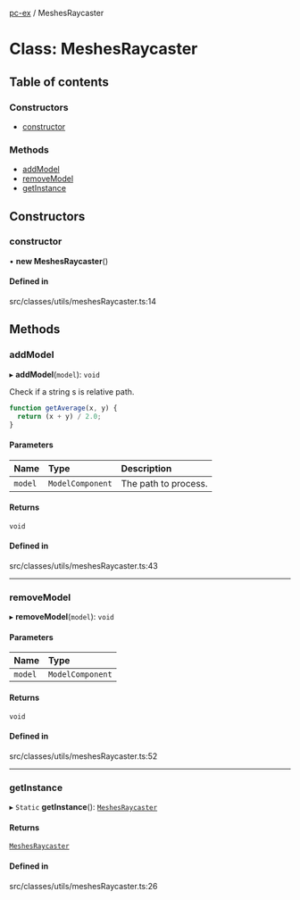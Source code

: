 [pc-ex](https://github.com/TheFBplus/pc-ex/blob/master/docs/md/README.md) / MeshesRaycaster

# Class: MeshesRaycaster

## Table of contents

### Constructors

- [constructor](https://github.com/TheFBplus/pc-ex/blob/master/docs/md/classes/MeshesRaycaster.md#constructor)

### Methods

- [addModel](https://github.com/TheFBplus/pc-ex/blob/master/docs/md/classes/MeshesRaycaster.md#addmodel)
- [removeModel](https://github.com/TheFBplus/pc-ex/blob/master/docs/md/classes/MeshesRaycaster.md#removemodel)
- [getInstance](https://github.com/TheFBplus/pc-ex/blob/master/docs/md/classes/MeshesRaycaster.md#getinstance)

## Constructors

### constructor

• **new MeshesRaycaster**()

#### Defined in

src/classes/utils/meshesRaycaster.ts:14

## Methods

### addModel

▸ **addModel**(`model`): `void`

Check if a string s is relative path.
```ts
function getAverage(x, y) {
  return (x + y) / 2.0;
}
```

#### Parameters

| Name | Type | Description |
| :------ | :------ | :------ |
| `model` | `ModelComponent` | The path to process. |

#### Returns

`void`

#### Defined in

src/classes/utils/meshesRaycaster.ts:43

___

### removeModel

▸ **removeModel**(`model`): `void`

#### Parameters

| Name | Type |
| :------ | :------ |
| `model` | `ModelComponent` |

#### Returns

`void`

#### Defined in

src/classes/utils/meshesRaycaster.ts:52

___

### getInstance

▸ `Static` **getInstance**(): [`MeshesRaycaster`](https://github.com/TheFBplus/pc-ex/blob/master/docs/md/classes/MeshesRaycaster.md)

#### Returns

[`MeshesRaycaster`](https://github.com/TheFBplus/pc-ex/blob/master/docs/md/classes/MeshesRaycaster.md)

#### Defined in

src/classes/utils/meshesRaycaster.ts:26
